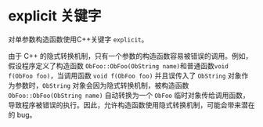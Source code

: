explicit 关键字 
=================================



对单参数构造函数使用C++关键字 `explicit`。

由于 C++ 的隐式转换机制，只有一个参数的构造函数容易被错误的调用。例如，假设程序定义了构造函数 `ObFoo::ObFoo(ObString name)`和普通函数`void f(ObFoo foo)`，当调用函数 `void f(ObFoo foo)` 并且误传入了 `ObString` 对象作为参数时，`ObString` 对象会因为隐式转换机制，被构造函数 `ObFoo::ObFoo(ObString name)` 自动转换为一个 `ObFoo` 临时对象传给调用函数，导致程序被错误的执行。因此，允许构造函数使用隐式转换机制，可能会带来潜在的 bug。

